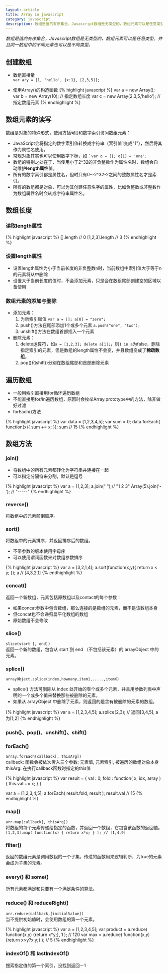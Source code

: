 ```yaml
---
layout: article
title: Array in javascript
category: javascript
description: 数组是值的有序集合，Javascript数组是无类型的，数组元素可以是任意类型，并且同一数组中的不同元素也可以是不同类型。
---
```

*数组是值的有序集合，Javascript数组是无类型的，数组元素可以是任意类型，并且同一数组中的不同元素也可以是不同类型。*

## 创建数组

* 数组直接量  
`var ary = [1, 'hello', {x:1}, [2,3,5]];`

* 使用Array()的构造函数
{% highlight javascript %}
var a = new Array();
var b = new Array(10); // 指定数组长度
var c = new Array(2,3,5,'hello'); // 指定数组元素
{% endhighlight %}


## 数组元素的读写
数组是对象的特殊形式，使用方括号[]和数字索引访问数组元素：

* JavaScript会将指定的数字索引值转换成字符串（索引值1变成"1"），然后将其作为属性名使用。
* 常规对象其实也可以使用数字下标，如：`var o = {}; o[1] = 'one';`
* 数组的特别之处在于，当使用小于2^32的非负整数作为属性名时，数组会自动维护**length属性**值。
* 所有的数字索引都是属性名，但时只有0～2^32-2之间的整数属性名才是索引。
* 所有的数组都是对象，可以为其创建任意名字的属性，比如负整数或非整数作为数组属性名时会转成字符串属性名。

## 数组长度

### 读取length属性
{% highlight javascript %}
[].length // 0
[1,2,3].length // 3
{% endhighlight %}

### 设置length属性

* 设置length属性为小于当前长度的非负整数n时，当前数组中索引值大于等于n的元素将从中删除
* 设置大于当前长度的值时，不会添加元素，只是会在数组尾部创建空的区域以备使用


### 数组元素的添加与删除

* 添加元素：
    1. 为新索引赋值 `var a = []; a[0] = "zero";`
    2. push()方法在尾部添加1个或多个元素 `a.push("one", "two");`
    3. unshift()方法在数组首部插入一个元素
* 删除元素：
    1. delete运算符，如`a = [1,2,3]; delete a[1];`，则`1 in a`为false，删除指定索引的元素，但是数组的length属性不会变，并且数组变成了**稀疏数组**。
    2. pop()和shift()分别在数组尾部和首部删除元素


## 遍历数组

* 一般用索引直接用for循环遍历数组
* 不能直接用for/in遍历数组，原因时会枚举Array.prototype中的方法，除非做好过滤
* forEach()方法

{% highlight javascript %}
var data = [1,2,3,4,5];
var sum = 0;
data.forEach( function(x){
    sum += x;
});
sum // 15
{% endhighlight %}

## 数组方法

### join() 

* 将数组中的所有元素都转化为字符串并连接在一起
* 可以指定分隔符来分割，默认是逗号

{% highlight javascript %}
var a = [1,2,3];
a.join(" ");// "1 2 3"
Array(5).join('-'); // "-----"
{% endhighlight %}

### reverse()
将数组中的元素颠倒顺序。

### sort()
将数组中的元素排序，并返回排序后的数组。

* 不带参数的版本使用字母序
* 可以使用谓词函数来对数组参数排序

{% highlight javascript %}
var a = [3,2,1,4];
a.sort(function(x,y){
    return x < y;
});
a // [4,3,2,1]
{% endhighlight %}

### concat()
返回一个新数组，元素包括原数组以及contact的每个参数：

* 如果concat参数中包含数组，那么连接的是数组的元素，而不是该数组本身
* 但concat也不会递归扁平化数组的数组
* 原始数组不会修改

### slice()
`slice(start [, end])`  
返回一个新的数组，包含从 start 到 end （不包括该元素）的 arrayObject 中的元素。

### splice()
`arrayObject.splice(index,howmany,item1,.....,itemX)`

* splice() 方法可删除从 index 处开始的零个或多个元素，并且用参数列表中声明的一个或多个值来替换那些被删除的元素。
* 如果从 arrayObject 中删除了元素，则返回的是含有被删除的元素的数组。

{% highlight javascript %}
var a = [1,2,3,4,5];
a.splice(2,3); // 返回[3,4,5], a为[1,2]
{% endhighlight %}

### push()、pop()、unshift()、shift()

### forEach()
`array.forEach(callback[, thisArg])`  
callback: 函数会被依次传入三个参数: 元素值, 元素索引, 被遍历的数组对象本身  
thisArg: 在执行callback函数时指定的this值

{% highlight javascript %}
var result = {
    val : 0,
    fold : function( x, idx, array ){
        this.val += x;
    }
}

var a = [1,2,3,4,5];
a.forEach( result.fold, result );
result.val // 15
{% endhighlight %}

### map()
`arr.map(callback[, thisArg])`  
将数组的每个元素传递给指定的函数，并返回一个数组，它包含该函数的返回值。  
`[1,2,3].map( function(x) { return x*x; } ); // [1,4,9]`

### filter()
返回的数组元素是调用数组的一个子集，传递的函数用来逻辑判断，为true的元素会成为子集的元素。

### every() 和 some()
所有元素都满足和只要有一个满足条件的算法。

### reduce() 和 reduceRight()
`arr.reduce(callback,[initialValue])`  
当不提供初始值时，会使用数组的第一个元素。  

{% highlight javascript %}
var a = [1,2,3,4,5];
var product = a.reduce( function(x,y) {return x*y;}, 1 ); // 120
var max = a.reduce( function(x,y) {return x>y?x:y;} ); // 5
{% endhighlight %}

### indexOf() 和 lastIndexOf()
搜索指定值的第一个索引，没找到返回－1




